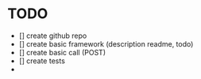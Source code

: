 # TODO

- [] create github repo
- [] create basic framework (description readme, todo)
- [] create basic call (POST)
- [] create tests 
- 
